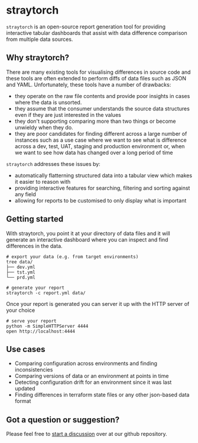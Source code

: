 # straytorch

`straytorch` is an open-source report generation tool for providing interactive tabular dashboards that assist with data difference comparison from multiple data sources.

## Why straytorch?

There are many existing tools for visualising differences in source code and these tools are often extended to perform diffs of data files such as JSON and YAML. Unfortunately, these tools have a number of drawbacks:

- they operate on the raw file contents and provide poor insights in cases where the data is unsorted. 
- they assume that the consumer understands the source data structures even if they are just interested in the values
- they don't supporting comparing more than two things or become unwieldy when they do.
- they are poor candidates for finding different across a large number of instances such as a use case where we want to see what is difference across a dev, test, UAT, staging and production environment or, when we want to see how data has changed over a long period of time

`straytorch` addresses these issues by:

- automatically flatterning structured data into a tabular view which makes it easier to reason with
- providing interactive features for searching, filtering and sorting against any field
- allowing for reports to be customised to only display what is important

## Getting started

With straytorch, you point it at your directory of data files and it will generate an interactive dashboard where you can inspect and find differences in the data.

```
# export your data (e.g. from target environments)
tree data/
├── dev.yml
├── tst.yml
└── prd.yml

# generate your report
straytorch -c report.yml data/
```

Once your report is generated you can server it up with the HTTP server of your choice

```
# serve your report
python -m SimpleHTTPServer 4444
open http://localhost:4444
```

## Use cases

- Comparing configuration across environments and finding inconsistencies
- Comparing versions of data or an environment at points in time
- Detecting configuration drift for an environment since it was last updated
- Finding differences in terraform state files or any other json-based data format

## Got a question or suggestion?

Please feel free to [start a discussion](https://github.com/m0un10/straytorch/discussions) over at our github repository.

